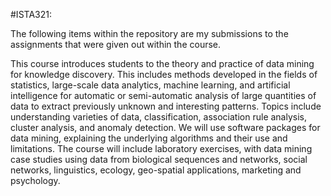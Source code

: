 #ISTA321:

The following items within the repository are my submissions to the assignments that were given out within the course. 

This course introduces students to the theory and practice of data mining for knowledge discovery. This includes methods developed in the fields of statistics, large-scale data analytics, machine learning, and artificial intelligence for automatic or semi-automatic analysis of large quantities of data to extract previously unknown and interesting patterns. Topics include understanding varieties of data, classification, association rule analysis, cluster analysis, and anomaly detection. We will use software packages for data mining, explaining the underlying algorithms and their use and limitations. The course will include laboratory exercises, with data mining case studies using data from biological sequences and networks, social networks, linguistics, ecology, geo-spatial applications, marketing and psychology.
